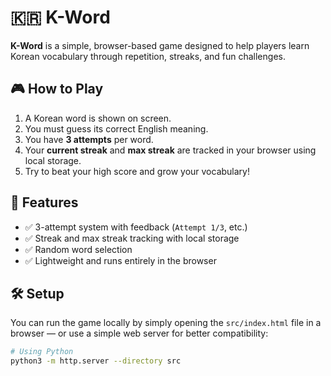 # 🇰🇷 K-Word

**K-Word** is a simple, browser-based game designed to help players learn Korean vocabulary through repetition, streaks, and fun challenges.

## 🎮 How to Play

1. A Korean word is shown on screen.
2. You must guess its correct English meaning.
3. You have **3 attempts** per word.
4. Your **current streak** and **max streak** are tracked in your browser using local storage.
5. Try to beat your high score and grow your vocabulary!

## 🧠 Features

- ✅ 3-attempt system with feedback (`Attempt 1/3`, etc.)
- ✅ Streak and max streak tracking with local storage
- ✅ Random word selection
- ✅ Lightweight and runs entirely in the browser

## 🛠️ Setup

You can run the game locally by simply opening the `src/index.html` file in a browser — or use a simple web server for better compatibility:

```bash
# Using Python
python3 -m http.server --directory src
```
